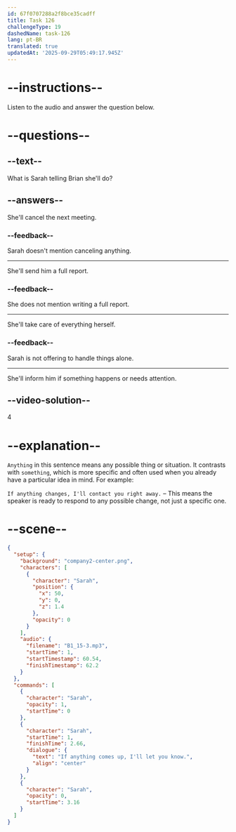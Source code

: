 ```yaml
---
id: 67f0707288a2f8bce35cadff
title: Task 126
challengeType: 19
dashedName: task-126
lang: pt-BR
translated: true
updatedAt: '2025-09-29T05:49:17.945Z'
---
```


<!-- (Audio) Sarah: If anything comes up, I'll let you know. -->

# --instructions--

Listen to the audio and answer the question below.

# --questions--

## --text--

What is Sarah telling Brian she'll do?

## --answers--

She'll cancel the next meeting.

### --feedback--

Sarah doesn't mention canceling anything.

---

She'll send him a full report.

### --feedback--

She does not mention writing a full report.

---

She'll take care of everything herself.

### --feedback--

Sarah is not offering to handle things alone.

---

She'll inform him if something happens or needs attention.

## --video-solution--

4

# --explanation--

`Anything` in this sentence means any possible thing or situation. It contrasts with `something`, which is more specific and often used when you already have a particular idea in mind. For example:  

`If anything changes, I'll contact you right away.` – This means the speaker is ready to respond to any possible change, not just a specific one.

# --scene--

```json
{
  "setup": {
    "background": "company2-center.png",
    "characters": [
      {
        "character": "Sarah",
        "position": {
          "x": 50,
          "y": 0,
          "z": 1.4
        },
        "opacity": 0
      }
    ],
    "audio": {
      "filename": "B1_15-3.mp3",
      "startTime": 1,
      "startTimestamp": 60.54,
      "finishTimestamp": 62.2
    }
  },
  "commands": [
    {
      "character": "Sarah",
      "opacity": 1,
      "startTime": 0
    },
    {
      "character": "Sarah",
      "startTime": 1,
      "finishTime": 2.66,
      "dialogue": {
        "text": "If anything comes up, I'll let you know.",
        "align": "center"
      }
    },
    {
      "character": "Sarah",
      "opacity": 0,
      "startTime": 3.16
    }
  ]
}
```
